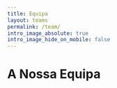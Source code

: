 ```yaml
---
title: Equipa
layout: teams
permalink: /team/
intro_image_absolute: true
intro_image_hide_on_mobile: false
---
```


# A Nossa Equipa